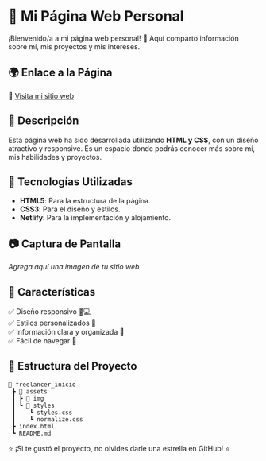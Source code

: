 # 🚀 Mi Página Web Personal

¡Bienvenido/a a mi página web personal! 🌟 Aquí comparto información sobre mí, mis proyectos y mis intereses.

## 🌍 Enlace a la Página
🔗 [Visita mi sitio web](https://ingeniera-michelle.netlify.app/)

## 📌 Descripción
Esta página web ha sido desarrollada utilizando **HTML y CSS**, con un diseño atractivo y responsive. Es un espacio donde podrás conocer más sobre mí, mis habilidades y proyectos.

## 🎨 Tecnologías Utilizadas
- **HTML5**: Para la estructura de la página.
- **CSS3**: Para el diseño y estilos.
- **Netlify**: Para la implementación y alojamiento.

## 📷 Captura de Pantalla
_Agrega aquí una imagen de tu sitio web_

## 🚀 Características
✅ Diseño responsivo 📱💻  
✅ Estilos personalizados 🎨  
✅ Información clara y organizada 📑  
✅ Fácil de navegar 🧭

## 📂 Estructura del Proyecto
```
📂 freelancer_inicio
 ┣ 📂 assets
 ┃ ┣ 📂 img
 ┃ ┗ 📂 styles
 ┃    ┗ styles.css
 ┃    ┗ normalize.css
 ┣ index.html
 ┗ README.md
```

⭐ ¡Si te gustó el proyecto, no olvides darle una estrella en GitHub! ⭐


